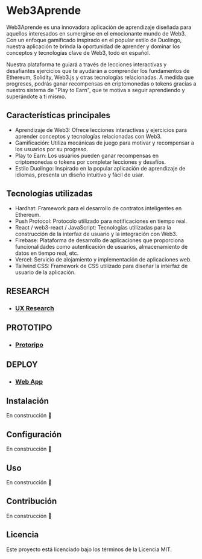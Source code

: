 # Web3Aprende

Web3Aprende es una innovadora aplicación de aprendizaje diseñada para aquellos interesados en sumergirse en el emocionante mundo de Web3. Con un enfoque gamificado inspirado en el popular estilo de Duolingo, nuestra aplicación te brinda la oportunidad de aprender y dominar los conceptos y tecnologías clave de Web3, todo en español.

Nuestra plataforma te guiará a través de lecciones interactivas y desafiantes ejercicios que te ayudarán a comprender los fundamentos de Ethereum, Solidity, Web3.js y otras tecnologías relacionadas. A medida que progreses, podrás ganar recompensas en criptomonedas o tokens gracias a nuestro sistema de "Play to Earn", que te motiva a seguir aprendiendo y superándote a ti mismo.

## **Características principales**

- Aprendizaje de Web3: Ofrece lecciones interactivas y ejercicios para aprender conceptos y tecnologías relacionadas con Web3.
- Gamificación: Utiliza mecánicas de juego para motivar y recompensar a los usuarios por su progreso.
- Play to Earn: Los usuarios pueden ganar recompensas en criptomonedas o tokens por completar lecciones y desafíos.
- Estilo Duolingo: Inspirado en la popular aplicación de aprendizaje de idiomas, presenta un diseño intuitivo y fácil de usar.

## **Tecnologías utilizadas**

- Hardhat: Framework para el desarrollo de contratos inteligentes en Ethereum.
- Push Protocol: Protocolo utilizado para notificaciones en tiempo real.
- React / web3-react / JavaScript: Tecnologías utilizadas para la construcción de la interfaz de usuario y la integración con Web3.
- Firebase: Plataforma de desarrollo de aplicaciones que proporciona funcionalidades como autenticación de usuarios, almacenamiento de datos en tiempo real, etc.
- Vercel: Servicio de alojamiento y implementación de aplicaciones web.
- Tailwind CSS: Framework de CSS utilizado para diseñar la interfaz de usuario de la aplicación.

## **RESEARCH**
- ### [UX Research](https://www.figma.com/file/JQNxZPOH8jlwZOlMTSrUEA/UX-Web3Aprende?type=whiteboard&node-id=0%3A1&t=a5Is2o3GVkPwqg7f-1)

## **PROTOTIPO**
- ### [Protoripo](https://www.figma.com/proto/W55pvWsUVcC6qUqEBkfZzn/UI---Web3Aprende?node-id=1-2&starting-point-node-id=1%3A2)

## **DEPLOY**
- ### [Web App](https://web3aprende.vercel.app/)

## **Instalación**

En construcción 🚧

## **Configuración**

En construcción 🚧

## **Uso**

En construcción 🚧

## **Contribución**

En construcción  🚧

## **Licencia**

Este proyecto está licenciado bajo los términos de la Licencia MIT.
